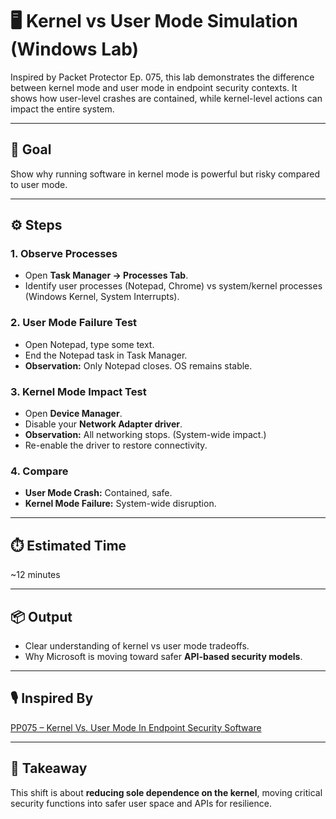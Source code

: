 # 🖥️ Kernel vs User Mode Simulation (Windows Lab)

Inspired by Packet Protector Ep. 075, this lab demonstrates the difference between kernel mode and user mode in endpoint security contexts. It shows how user-level crashes are contained, while kernel-level actions can impact the entire system.

---

## 🎯 Goal
Show why running software in kernel mode is powerful but risky compared to user mode.

---

## ⚙️ Steps

### 1. Observe Processes
- Open **Task Manager → Processes Tab**.
- Identify user processes (Notepad, Chrome) vs system/kernel processes (Windows Kernel, System Interrupts).

### 2. User Mode Failure Test
- Open Notepad, type some text.
- End the Notepad task in Task Manager.
- **Observation:** Only Notepad closes. OS remains stable.

### 3. Kernel Mode Impact Test
- Open **Device Manager**.
- Disable your **Network Adapter driver**.
- **Observation:** All networking stops. (System-wide impact.)
- Re-enable the driver to restore connectivity.

### 4. Compare
- **User Mode Crash:** Contained, safe.  
- **Kernel Mode Failure:** System-wide disruption.  

---

## ⏱️ Estimated Time
~12 minutes

---

## 📦 Output
- Clear understanding of kernel vs user mode tradeoffs.
- Why Microsoft is moving toward safer **API-based security models**.

---

## 🎙️ Inspired By
[PP075 – Kernel Vs. User Mode In Endpoint Security Software](https://packetpushers.net/podcasts/packet-protector/pp075-kernel-vs-user-mode-in-endpoint-security-software/)

---

## 🧠 Takeaway
This shift is about **reducing sole dependence on the kernel**, moving critical security functions into safer user space and APIs for resilience.
